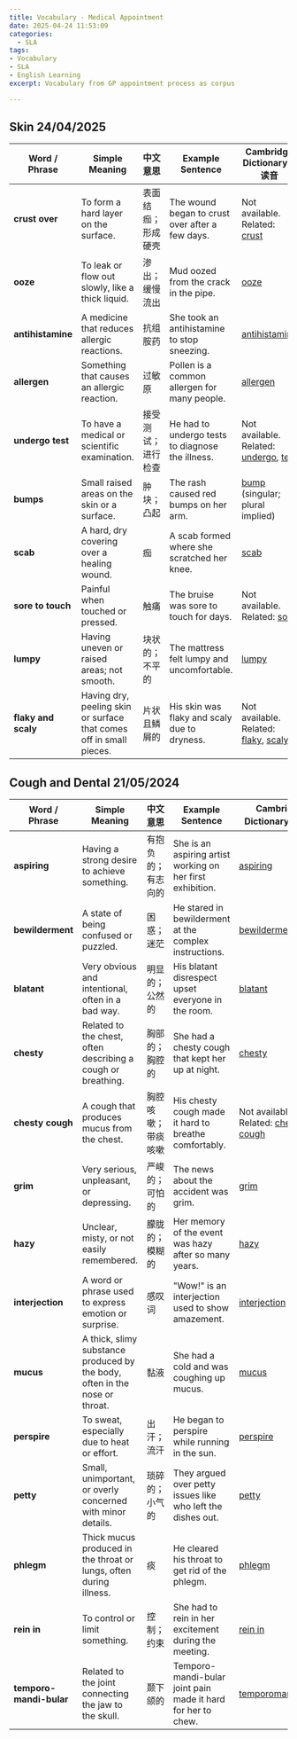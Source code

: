 ```yaml
---
title: Vocabulary - Medical Appointment
date: 2025-04-24 11:53:09
categories:
  - SLA
tags: 
- Vocabulary
- SLA
- English Learning
excerpt: Vocabulary from GP appointment process as corpus

---
```


## Skin 24/04/2025

| Word / Phrase       | Simple Meaning                                               | 中文意思           | Example Sentence                                 | Cambridge Dictionary &读音                                   |
| ------------------- | ------------------------------------------------------------ | ------------------ | ------------------------------------------------ | ------------------------------------------------------------ |
| **crust over**      | To form a hard layer on the surface.                         | 表面结痂；形成硬壳 | The wound began to crust over after a few days.  | Not available. Related: [crust](https://dictionary.cambridge.org/dictionary/english/crust) |
| **ooze**            | To leak or flow out slowly, like a thick liquid.             | 渗出；缓慢流出     | Mud oozed from the crack in the pipe.            | [ooze](https://dictionary.cambridge.org/dictionary/english/ooze) |
| **antihistamine**   | A medicine that reduces allergic reactions.                  | 抗组胺药           | She took an antihistamine to stop sneezing.      | [antihistamine](https://dictionary.cambridge.org/dictionary/english/antihistamine) |
| **allergen**        | Something that causes an allergic reaction.                  | 过敏原             | Pollen is a common allergen for many people.     | [allergen](https://dictionary.cambridge.org/dictionary/english/allergen) |
| **undergo test**    | To have a medical or scientific examination.                 | 接受测试；进行检查 | He had to undergo tests to diagnose the illness. | Not available. Related: [undergo](https://dictionary.cambridge.org/dictionary/english/undergo), [test](https://dictionary.cambridge.org/dictionary/english/test) |
| **bumps**           | Small raised areas on the skin or a surface.                 | 肿块；凸起         | The rash caused red bumps on her arm.            | [bump](https://dictionary.cambridge.org/dictionary/english/bump) (singular; plural implied) |
| **scab**            | A hard, dry covering over a healing wound.                   | 痂                 | A scab formed where she scratched her knee.      | [scab](https://dictionary.cambridge.org/dictionary/english/scab) |
| **sore to touch**   | Painful when touched or pressed.                             | 触痛               | The bruise was sore to touch for days.           | Not available. Related: [sore](https://dictionary.cambridge.org/dictionary/english/sore) |
| **lumpy**           | Having uneven or raised areas; not smooth.                   | 块状的；不平的     | The mattress felt lumpy and uncomfortable.       | [lumpy](https://dictionary.cambridge.org/dictionary/english/lumpy) |
| **flaky and scaly** | Having dry, peeling skin or surface that comes off in small pieces. | 片状且鳞屑的       | His skin was flaky and scaly due to dryness.     | Not available. Related: [flaky](https://dictionary.cambridge.org/dictionary/english/flaky), [scaly](https://dictionary.cambridge.org/dictionary/english/scaly) |



## Cough and Dental 21/05/2024

| Word / Phrase           | Simple Meaning                                               | 中文意思           | Example Sentence                                             | Cambridge Dictionary &读音                                   |
| ----------------------- | ------------------------------------------------------------ | ------------------ | ------------------------------------------------------------ | ------------------------------------------------------------ |
| **aspiring**            | Having a strong desire to achieve something.                 | 有抱负的；有志向的 | She is an aspiring artist working on her first exhibition.   | [aspiring](https://dictionary.cambridge.org/dictionary/english/aspiring) |
| **bewilderment**        | A state of being confused or puzzled.                        | 困惑；迷茫         | He stared in bewilderment at the complex instructions.       | [bewilderment](https://dictionary.cambridge.org/dictionary/english/bewilderment) |
| **blatant**             | Very obvious and intentional, often in a bad way.            | 明显的；公然的     | His blatant disrespect upset everyone in the room.           | [blatant](https://dictionary.cambridge.org/dictionary/english/blatant) |
| **chesty**              | Related to the chest, often describing a cough or breathing. | 胸部的；胸腔的     | She had a chesty cough that kept her up at night.            | [chesty](https://dictionary.cambridge.org/dictionary/english/chesty) |
| **chesty cough**        | A cough that produces mucus from the chest.                  | 胸腔咳嗽；带痰咳嗽 | His chesty cough made it hard to breathe comfortably.        | Not available. Related: [chesty](https://dictionary.cambridge.org/dictionary/english/chesty), [cough](https://dictionary.cambridge.org/dictionary/english/cough) |
| **grim**                | Very serious, unpleasant, or depressing.                     | 严峻的；可怕的     | The news about the accident was grim.                        | [grim](https://dictionary.cambridge.org/dictionary/english/grim) |
| **hazy**                | Unclear, misty, or not easily remembered.                    | 朦胧的；模糊的     | Her memory of the event was hazy after so many years.        | [hazy](https://dictionary.cambridge.org/dictionary/english/hazy) |
| **interjection**        | A word or phrase used to express emotion or surprise.        | 感叹词             | "Wow!" is an interjection used to show amazement.            | [interjection](https://dictionary.cambridge.org/dictionary/english/interjection) |
| **mucus**               | A thick, slimy substance produced by the body, often in the nose or throat. | 黏液               | She had a cold and was coughing up mucus.                    | [mucus](https://dictionary.cambridge.org/dictionary/english/mucus) |
| **perspire**            | To sweat, especially due to heat or effort.                  | 出汗；流汗         | He began to perspire while running in the sun.               | [perspire](https://dictionary.cambridge.org/dictionary/english/perspire) |
| **petty**               | Small, unimportant, or overly concerned with minor details.  | 琐碎的；小气的     | They argued over petty issues like who left the dishes out.  | [petty](https://dictionary.cambridge.org/dictionary/english/petty) |
| **phlegm**              | Thick mucus produced in the throat or lungs, often during illness. | 痰                 | He cleared his throat to get rid of the phlegm.              | [phlegm](https://dictionary.cambridge.org/dictionary/english/phlegm) |
| **rein in**             | To control or limit something.                               | 控制；约束         | She had to rein in her excitement during the meeting.        | [rein in](https://dictionary.cambridge.org/dictionary/english/rein-in) |
| **temporo-mandi-bular** | Related to the joint connecting the jaw to the skull.        | 颞下颌的           | Temporo-mandi-bular joint pain made it hard for her to chew. | [temporomandibular](https://dictionary.cambridge.org/dictionary/english/temporomandibular) |

